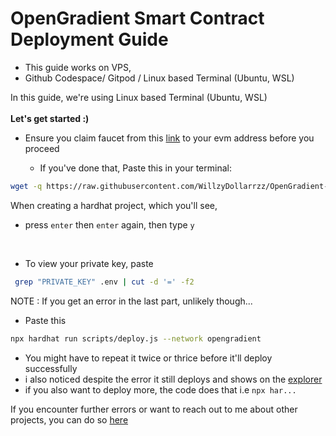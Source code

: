 # OpenGradient Smart Contract Deployment Guide

- This guide works on VPS,  
- Github Codespace/ Gitpod / Linux based Terminal (Ubuntu, WSL)

In this guide, we're using Linux based Terminal (Ubuntu, WSL) <br/>
<br/>
**Let's get started :)** 

- Ensure you claim faucet from this [link](http://18.218.115.248:8080/) to your evm  address before you proceed
  
  - If you've done that, Paste this in your terminal:
    
```bash
wget -q https://raw.githubusercontent.com/WillzyDollarrzz/OpenGradient-DevNet/refs/heads/main/opengradient.sh && chmod +x opengradient.sh && ./opengradient.sh
```
When creating a hardhat project, which you'll see,
- press `enter` then `enter` again, then type `y`
<br/>

- To view your private key, paste

```bash
 grep "PRIVATE_KEY" .env | cut -d '=' -f2

```

NOTE : If you get an error in the last part, unlikely though...

- Paste this
 ```bash
 npx hardhat run scripts/deploy.js --network opengradient
```
- You might have to repeat it twice or thrice before it'll deploy successfully 
- i also noticed despite the error it still deploys and shows on the [explorer](http://3.145.62.2/)
- if you also want to deploy more, the code does that i.e `npx har...`
 
If you encounter further errors or want to reach out to me about other projects, you can do so [here](https://x.com/willzydollarrzz)

